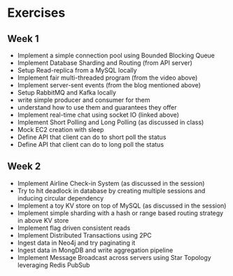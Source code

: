 # Exercises

## Week 1
- Implement a simple connection pool using Bounded Blocking Queue
- Implement Database Sharding and Routing (from API server)
- Setup Read-replica from a MySQL locally
- Implement fair multi-threaded program (from the video above)
- Implement server-sent events (from the blog mentioned above)
- Setup RabbitMQ and Kafka locally
- write simple producer and consumer for them
- understand how to use them and guarantees they offer
- Implement real-time chat using socket IO (linked above)
- Implement Short Polling and Long Polling (as discussed in class)
- Mock EC2 creation with sleep
- Define API that client can do to short poll the status
- Define API that client can do to long poll the status

## Week 2
- Implement Airline Check-in System (as discussed in the session)
- Try to hit deadlock in database by creating multiple sessions and inducing circular dependency
- Implement a toy KV store on top of MySQL (as discussed in the session)
- Implement simple sharding with a hash or range based routing strategy in above KV store
- Implement flag driven consistent reads
- Implement Distributed Transactions using 2PC
- Ingest data in Neo4j and try paginating it
- Ingest data in MongDB and write aggregation pipeline
- Implement Message Broadcast across servers using Star Topology leveraging Redis PubSub
